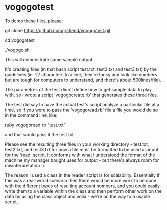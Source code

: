 vogogotest
==========

To demo these files, please:

git clone https://github.com/jrsfiend/vogogotest.git

cd vogogotest

./vogogo.sh

This will demonstrate some sample output.

It's creating files (in that bash script test.txt, test2.txt and test3.txt) by the guidelines (ie. 27 characters to a line, they're fancy and look like numbers but are tough for computers to understand, and there's about 500lines/file).

The parametres of the test didn't define how to get sample data to play with, so I wrote a script 'vogogocreate.rb' that generates these three files.

The test did say to have the actual test's script analyze a particular file at a time, so if you were to pass the 'vogogoread.rb' file a file you would do so in the command line, like:

ruby vogogoread.rb "test.txt"

and that would pass it the test.txt.

Please see the resulting three files in your working directory - test.txt, test2.txt, and test3.txt for how a file must be formatted to be used as input for the 'read' script. It conforms with what I understood the format of the machine my manager bought uses for output - but there's always room for misinterpretation :)

The reason I used a class in the reader script is for scalability. Essentially if this was a real-world scenario then there would be more work to be done with the different types of resulting account numbers, and you could easily write them to a variable within the class and then perform other work on the data by using the class object and voila - we're on the way to a usable script.
